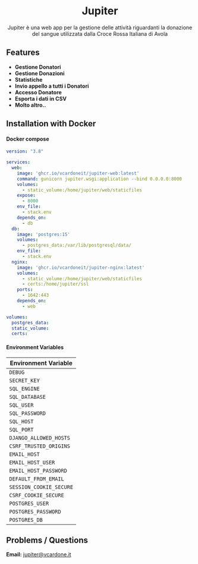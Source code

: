 <h1 align="center">Jupiter</h1>
<p align="center">Jupiter è una web app per la gestione delle attività riguardanti la donazione del sangue utilizzata dalla Croce Rossa Italiana di Avola

## Features
- **Gestione Donatori**
- **Gestione Donazioni**
- **Statistiche**
- **Invio appello a tutti i Donatori**
- **Accesso Donatore**
- **Esporta i dati in CSV**
- **Molto altro..**

## Installation with Docker
#### Docker compose
```yaml
version: "3.8"

services:
  web:
    image: 'ghcr.io/vcardoneit/jupiter-web:latest'
    command: gunicorn jupiter.wsgi:application --bind 0.0.0.0:8000
    volumes:
      - static_volume:/home/jupiter/web/staticfiles
    expose:
      - 8000
    env_file:
      - stack.env
    depends_on:
      - db
  db:
    image: 'postgres:15'
    volumes:
      - postgres_data:/var/lib/postgresql/data/
    env_file:
      - stack.env
  nginx:
    image: 'ghcr.io/vcardoneit/jupiter-nginx:latest'
    volumes:
      - static_volume:/home/jupiter/web/staticfiles
      - certs:/home/jupiter/ssl
    ports:
      - 1642:443
    depends_on:
      - web

volumes:
  postgres_data:
  static_volume:
  certs:
```

#### Environment Variables
| Environment Variable  |
| ------------- |
| `DEBUG` |
| `SECRET_KEY` |
| `SQL_ENGINE` |
| `SQL_DATABASE` |
| `SQL_USER` |
| `SQL_PASSWORD` |
| `SQL_HOST` |
| `SQL_PORT` |
| `DJANGO_ALLOWED_HOSTS` |
| `CSRF_TRUSTED_ORIGINS` |
| `EMAIL_HOST` |
| `EMAIL_HOST_USER` |
| `EMAIL_HOST_PASSWORD` |
| `DEFAULT_FROM_EMAIL` |
| `SESSION_COOKIE_SECURE` |
| `CSRF_COOKIE_SECURE` |
| `POSTGRES_USER` |
| `POSTGRES_PASSWORD` |
| `POSTGRES_DB` |

## Problems / Questions
<b>Email:</b> jupiter@vcardone.it

